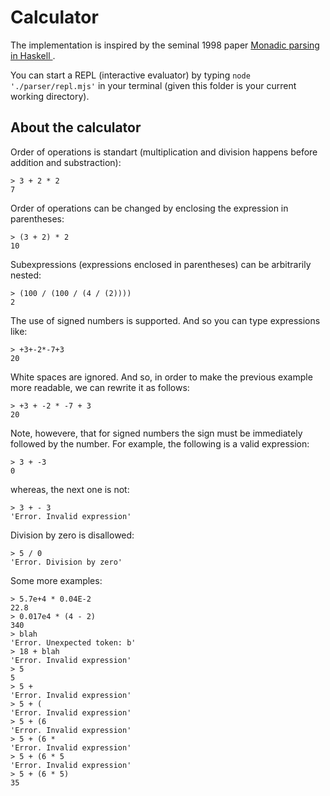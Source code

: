 # Calculator
The implementation is inspired by the seminal 1998 paper [Monadic parsing in Haskell
](https://www.cs.tufts.edu/comp/150FP/archive/graham-hutton/monadic-parsing-jfp.pdf).

You can start a REPL (interactive evaluator) by typing `node './parser/repl.mjs'` in your terminal (given this folder is your current working directory).

## About the calculator

Order of operations is standart (multiplication and division happens before addition and substraction):
```
> 3 + 2 * 2
7
```
Order of operations can be changed by enclosing the expression in parentheses:
```
> (3 + 2) * 2
10
```
Subexpressions (expressions enclosed in parentheses) can be arbitrarily nested: 
```
> (100 / (100 / (4 / (2))))
2
```
The use of signed numbers is supported. And so you can type expressions like:
```
> +3+-2*-7+3
20
```
White spaces are ignored. And so, in order to make the previous example more readable, we can rewrite it as follows:
```
> +3 + -2 * -7 + 3
20
```
Note, howevere, that for signed numbers the sign must be immediately followed by the number. For example, the following is a valid expression:
```
> 3 + -3
0
```
whereas, the next one is not:
```
> 3 + - 3
'Error. Invalid expression'
```
Division by zero is disallowed: 
```
> 5 / 0
'Error. Division by zero'
```

Some more examples:
```
> 5.7e+4 * 0.04E-2
22.8
> 0.017e4 * (4 - 2)
340
> blah
'Error. Unexpected token: b'
> 18 + blah
'Error. Invalid expression'
> 5
5
> 5 + 
'Error. Invalid expression'
> 5 + (
'Error. Invalid expression'
> 5 + (6
'Error. Invalid expression'
> 5 + (6 *
'Error. Invalid expression'
> 5 + (6 * 5
'Error. Invalid expression'
> 5 + (6 * 5)
35
```